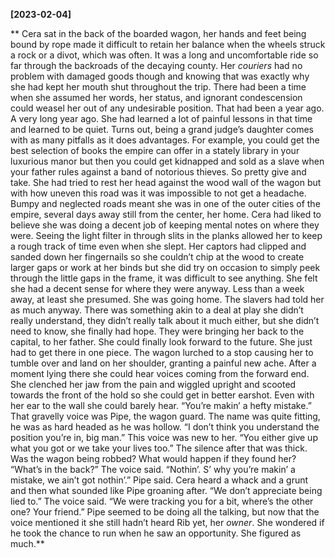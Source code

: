 **[2023-02-04]**

** 
Cera sat in the back of the boarded wagon, her hands and feet being bound by rope made it difficult to retain her balance when the wheels struck a rock or a divot, which was often. It was a long and uncomfortable ride so far through the backroads of the decaying county. Her *couriers* had no problem with damaged goods though and knowing that was exactly why she had kept her mouth shut throughout the trip. There had been a time when she assumed her words, her status, and ignorant condescension could weasel her out of any undesirable position. That had been a year ago. A very long year ago. She had learned a lot of painful lessons in that time and learned to be quiet.
Turns out, being a grand judge’s daughter comes with as many pitfalls as it does advantages. For example, you could get the best selection of books the empire can offer in a stately library in your luxurious manor but then you could get kidnapped and sold as a slave when your father rules against a band of notorious thieves. So pretty give and take. 
She had tried to rest her head against the wood wall of the wagon but with how uneven this road was it was impossible to not get a headache. Bumpy and neglected roads meant she was in one of the outer cities of the empire, several days away still from the center, her home. Cera had liked to believe she was doing a decent job of keeping mental notes on where they were. Seeing the light filter in through slits in the planks allowed her to keep a rough track of time even when she slept. Her captors had clipped and sanded down her fingernails so she couldn’t chip at the wood to create larger gaps or work at her binds but she did try on occasion to simply peek through the little gaps in the frame, it was difficult to see anything. She felt she had a decent sense for where they were anyway. 
Less than a week away, at least she presumed. She was going home. The slavers had told her as much anyway. There was something akin to a deal at play she didn’t really understand, they didn’t really talk about it much either, but she didn’t need to know, she finally had hope. They were bringing her back to the capital, to her father. She could finally look forward to the future. She just had to get there in one piece. 
The wagon lurched to a stop causing her to tumble over and land on her shoulder, granting a painful new ache. After a moment lying there she could hear voices coming from the forward end. She clenched her jaw from the pain and wiggled upright and scooted towards the front of the hold so she could get in better earshot. Even with her ear to the wall she could barely hear.
“You’re makin’ a hefty mistake.” That gravelly voice was Pipe, the wagon guard. The name was quite fitting, he was as hard headed as he was hollow. 
“I don’t think you understand the position you’re in, big man.” This voice was new to her. “You either give up what you got or we take your lives too.”
The silence after that was thick. Was the wagon being robbed? What would happen if they found her? 
“What’s in the back?” The voice said.
“Nothin’. S’ why you’re makin’ a mistake, we ain’t got nothin’.” Pipe said.
Cera heard a whack and a grunt and then what sounded like Pipe groaning after.
“We don’t appreciate being lied to.” The voice said. “We were tracking you for a bit, where’s the other one? Your friend.”
Pipe seemed to be doing all the talking, but now that the voice mentioned it she still hadn’t heard Rib yet, her *owner*. She wondered if he took the chance to run when he saw an opportunity. She figured as much.**